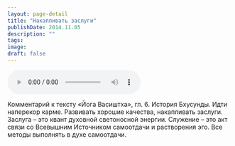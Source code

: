 ```yaml
---
layout: page-detail
title: "Накапливать заслуги"
publishDate: 2014.11.05
description: ""
tags:
image:
draft: false
---
```


<audio title="2014.11.05 - Накапливать заслуги.mp3" src="https://filer-api.advayta.org/v1.0/public/files/73735" controls=""></audio>

 Комментарий к тексту «Йога Васиштха», гл. 6\. История Бхусунды. Идти наперекор карме. Развивать хорошие качества, накапливать заслуги. Заслуга – это квант духовной светоносной энергии. Служение – это акт связи со Всевышним Источником самоотдачи и растворения эго. Все методы выполнять в духе самоотдачи. 

  
